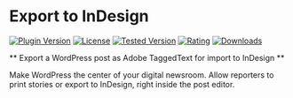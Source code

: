 # Export to InDesign

[![Plugin Version](https://img.shields.io/wordpress/plugin/v/dirty-suds-export-to-indesign.svg)](https://wordpress.org/plugins/dirty-suds-export-to-indesign/)
[![License](https://img.shields.io/badge/license-GPLv2-blue.svg)](https://wordpress.org/about/license/)
[![Tested Version](https://img.shields.io/wordpress/v/dirty-suds-export-to-indesign.svg)](https://wordpress.org/plugins/dirty-suds-export-to-indesign/)
[![Rating](https://img.shields.io/wordpress/plugin/r/dirty-suds-export-to-indesign.svg)](https://wordpress.org/support/view/plugin-reviews/dirty-suds-export-to-indesign)
[![Downloads](https://img.shields.io/wordpress/plugin/dt/dirty-suds-export-to-indesign.svg)](https://wordpress.org/plugins/dirty-suds-export-to-indesign/)

** Export a WordPress post as Adobe TaggedText for import to InDesign **

Make WordPress the center of your digital newsroom. Allow reporters to print stories or export to InDesign, right inside the post editor.

